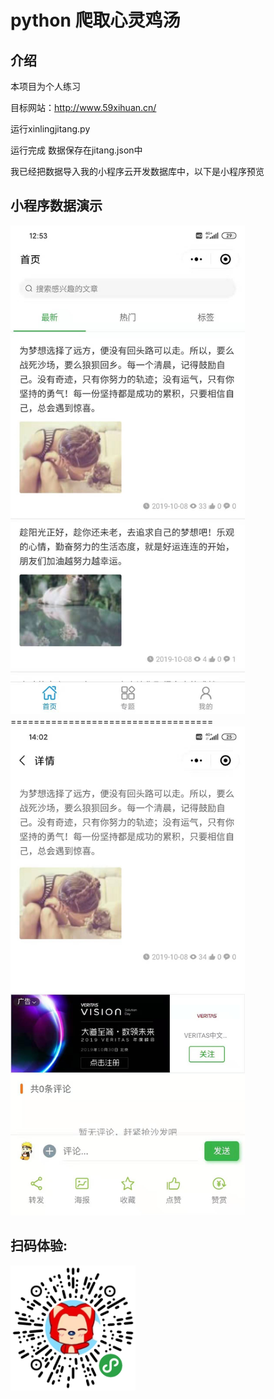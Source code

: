 # python 爬取心灵鸡汤 
## 介绍
本项目为个人练习


目标网站：http://www.59xihuan.cn/


运行xinlingjitang.py

运行完成 数据保存在jitang.json中

我已经把数据导入我的小程序云开发数据库中，以下是小程序预览

## 小程序数据演示

<img src='Demonstration%20(1).jpg' width=375 />
<br>===================================<br>
<img src='Demonstration%20(4).jpg' width=375 />

## 扫码体验:
<img src='logo.png' width=200 />
